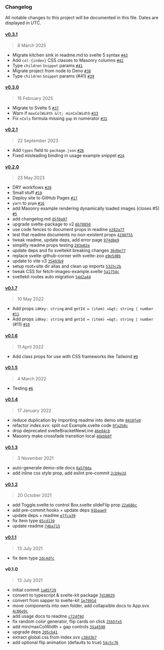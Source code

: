 ### Changelog

All notable changes to this project will be documented in this file. Dates are displayed in UTC.

#### [v0.3.1](https://github.com/janosh/svelte-bricks/compare/v0.3.0...v0.3.1)

> 8 March 2025

- Migrate kitchen sink in readme.md to svelte 5 syntax [`#43`](https://github.com/janosh/svelte-bricks/pull/43)
- Add `col-{index}` CSS classes to Masonry columns [`#42`](https://github.com/janosh/svelte-bricks/pull/42)
- Type `children` `Snippet` params [`#41`](https://github.com/janosh/svelte-bricks/pull/41)
- Migrate project from node to Deno [`#38`](https://github.com/janosh/svelte-bricks/pull/38)
- Type `children` `Snippet` params (#41) [`#39`](https://github.com/janosh/svelte-bricks/issues/39)

#### [v0.3.0](https://github.com/janosh/svelte-bricks/compare/v0.2.1...v0.3.0)

> 15 February 2025

- Migrate to Svelte 5 [`#37`](https://github.com/janosh/svelte-bricks/pull/37)
- Warn if `maxColWidth &lt; minColWidth` [`#33`](https://github.com/janosh/svelte-bricks/pull/33)
- Fix `nCols` formula missing `gap` in numerator [`#31`](https://github.com/janosh/svelte-bricks/pull/31)

#### [v0.2.1](https://github.com/janosh/svelte-bricks/compare/v0.2.0...v0.2.1)

> 22 September 2023

- Add `types` field to `package.json` [`#26`](https://github.com/janosh/svelte-bricks/pull/26)
- Fixed misleading binding in usage example snippet [`#24`](https://github.com/janosh/svelte-bricks/pull/24)

#### [v0.2.0](https://github.com/janosh/svelte-bricks/compare/v0.1.7...v0.2.0)

> 23 May 2023

- DRY workflows [`#20`](https://github.com/janosh/svelte-bricks/pull/20)
- Small stuff [`#19`](https://github.com/janosh/svelte-bricks/pull/19)
- Deploy site to GitHub Pages [`#17`](https://github.com/janosh/svelte-bricks/pull/17)
- `yarn` to `pnpm` [`#16`](https://github.com/janosh/svelte-bricks/pull/16)
- add Masonry example rendering dynamically loaded images (closes #5) [`#5`](https://github.com/janosh/svelte-bricks/issues/5)
- add changelog.md [`d5f0a97`](https://github.com/janosh/svelte-bricks/commit/d5f0a9712f4b84e2d23451b71fd619c28301964e)
- upgrade svelte-package to v2 [`6b70850`](https://github.com/janosh/svelte-bricks/commit/6b7085029c5f6b5a0671a833da97fa8ac283ed15)
- use code fences to document props in readme [`e282a7f`](https://github.com/janosh/svelte-bricks/commit/e282a7fb4bbd8fae33abc1747757e9c1cf1b06b6)
- test that readme documents no non-existent props [`4198f55`](https://github.com/janosh/svelte-bricks/commit/4198f55bd61465e1ad97442b665391ea09ee9acd)
- tweak readme, update deps, add error page [`974d0e9`](https://github.com/janosh/svelte-bricks/commit/974d0e96b9b296af16eea32d6e4d5523a396c92d)
- simplify readme props testing [`283e02e`](https://github.com/janosh/svelte-bricks/commit/283e02e004a22f498113d7684038fb45e15bee18)
- update deps and fix sveltekit breaking changes [`36d9e77`](https://github.com/janosh/svelte-bricks/commit/36d9e771a58141f3da888c5605d80608cceb2076)
- replace svelte-github-corner with svelte-zoo [`e9e5d0b`](https://github.com/janosh/svelte-bricks/commit/e9e5d0b1575d48815887ea36ec5b9a1bcedad45f)
- update to vite v3 [`35493b9`](https://github.com/janosh/svelte-bricks/commit/35493b9f5a7fe44420cd8d5f4f5a77410532678f)
- setup root+site dir alias and clean up imports [`5325c2b`](https://github.com/janosh/svelte-bricks/commit/5325c2b74ecc5b107ffa47d5e92f376288f2d460)
- tweak CSS for fetch-images-example.svelte [`5a1754c`](https://github.com/janosh/svelte-bricks/commit/5a1754c5f5e17a5387dca9cc1675c5e1dc00e325)
- sveltekit routes auto migration [`54d2a44`](https://github.com/janosh/svelte-bricks/commit/54d2a4494b61ebd9543b715eec0294ba8eb47b6c)

#### [v0.1.7](https://github.com/janosh/svelte-bricks/compare/v0.1.6...v0.1.7)

> 10 May 2022

- Add props `idKey: string` and `getId = (item) =&gt; string | number` [`#11`](https://github.com/janosh/svelte-bricks/pull/11)
- Add props `idKey: string` and `getId = (item) =&gt; string | number` (#11) [`#10`](https://github.com/janosh/svelte-bricks/issues/10)

#### [v0.1.6](https://github.com/janosh/svelte-bricks/compare/v0.1.5...v0.1.6)

> 11 April 2022

- Add class props for use with CSS frameworks like Tailwind [`#9`](https://github.com/janosh/svelte-bricks/pull/9)

#### [v0.1.5](https://github.com/janosh/svelte-bricks/compare/v0.1.4...v0.1.5)

> 4 March 2022

- Testing [`#6`](https://github.com/janosh/svelte-bricks/pull/6)

#### [v0.1.4](https://github.com/janosh/svelte-bricks/compare/v0.1.3...v0.1.4)

> 17 January 2022

- reduce duplication by importing readme into demo site [`8410fe0`](https://github.com/janosh/svelte-bricks/commit/8410fe07423557247afa276cd45df5bdc0a2d13c)
- refactor index.svx: split out Example.svelte code [`9fa2b0c`](https://github.com/janosh/svelte-bricks/commit/9fa2b0c5565aec8042da18285b7e55cac5100cc9)
- drop deprecated svelteBracketNewLine [`46e84cb`](https://github.com/janosh/svelte-bricks/commit/46e84cbfb363a34708cf7229a340f0e21bcf7c28)
- Masonry make crossfade transition local [`4debb8f`](https://github.com/janosh/svelte-bricks/commit/4debb8f4161faa82ccac242f206a9f6b6e159235)

#### [v0.1.3](https://github.com/janosh/svelte-bricks/compare/v0.1.2...v0.1.3)

> 3 November 2021

- auto-generate demo-site docs [`0a5f0da`](https://github.com/janosh/svelte-bricks/commit/0a5f0da2826a519bb691f20fc4ef06acb2fa944f)
- add inline css style prop, add eslint pre-commit [`2cb9e2d`](https://github.com/janosh/svelte-bricks/commit/2cb9e2dbe20a163f8c4d5aeaeedec8ac11867f88)

#### [v0.1.2](https://github.com/janosh/svelte-bricks/compare/v0.1.1...v0.1.2)

> 20 October 2021

- add Toggle.svelte to control Box.svelte slideFlip prop [`22a68bc`](https://github.com/janosh/svelte-bricks/commit/22a68bc4328bb75c363661cb8c106cdc36310830)
- add pre-commit hooks + update deps [`91baae9`](https://github.com/janosh/svelte-bricks/commit/91baae9497647762b6da00f0ee2732b9a1e624d3)
- update deps + readme [`e7fca39`](https://github.com/janosh/svelte-bricks/commit/e7fca394b7bb9ca4b787af3554577170a6adbed2)
- fix Item type [`65cd139`](https://github.com/janosh/svelte-bricks/commit/65cd1391ba1050f223948cd96fb1cf992e925d79)
- update readme [`74ba715`](https://github.com/janosh/svelte-bricks/commit/74ba715d3ba77e2be6bb206cc86f686eb66c2efd)

#### [v0.1.1](https://github.com/janosh/svelte-bricks/compare/v0.1.0...v0.1.1)

> 13 July 2021

- fix item type [`2dc4dfc`](https://github.com/janosh/svelte-bricks/commit/2dc4dfcd02e6cd5243e64de9cf0316c5c3faee8d)

#### v0.1.0

> 13 July 2021

- initial commit [`1a85f29`](https://github.com/janosh/svelte-bricks/commit/1a85f29860a0418ae1845d4aeb5bfeb2c45ff5ef)
- convert to typescript & svelte-kit package [`7d10029`](https://github.com/janosh/svelte-bricks/commit/7d100295e0c0860a71d908e25cea8bab9f2ad0d7)
- convert from sapper to svelte-kit [`1e7991d`](https://github.com/janosh/svelte-bricks/commit/1e7991d8cfe26edd3e4a8549f27a5710b0ae233f)
- move components into own folder, add collapsible docs to App.svx [`4c06e9c`](https://github.com/janosh/svelte-bricks/commit/4c06e9cd00f4416cd8aaa111013db2e11da360fb)
- add usage docs to readme [`c724f9d`](https://github.com/janosh/svelte-bricks/commit/c724f9d0ec9d5142d291bf07544d189936d58265)
- fix random color generator, flip cards on click [`25b5fe5`](https://github.com/janosh/svelte-bricks/commit/25b5fe5a915136a14f7500e4ef5cb703b18adda6)
- add min/maxColWidth + gap controls [`35a4590`](https://github.com/janosh/svelte-bricks/commit/35a4590fecb1a0b3364e5fcdd3854c89fc60d073)
- upgrade deps [`205cb41`](https://github.com/janosh/svelte-bricks/commit/205cb4190dad269ab7134aa327c086804cd76ee0)
- extract global.css from index.svx [`c38d3b7`](https://github.com/janosh/svelte-bricks/commit/c38d3b7d7131849a95b0221aca21c9e0fd525b3b)
- add optional flip animation (defaults to true) [`54c5c76`](https://github.com/janosh/svelte-bricks/commit/54c5c76a929756caf86efd864cc7182108f2e3fa)
